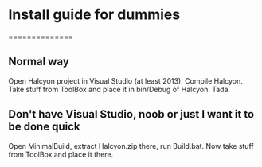 <h1> Install guide for dummies </h1>
==============
<h2>Normal way</h2>
Open Halcyon project in Visual Studio (at least 2013). Compile Halcyon. Take stuff from ToolBox and place it in bin/Debug of Halcyon. Tada.

<h2>Don't have Visual Studio, noob or just I want it to be done quick</h2>
Open MinimalBuild, extract Halcyon.zip there, run Build.bat. Now take stuff from ToolBox and place it there.